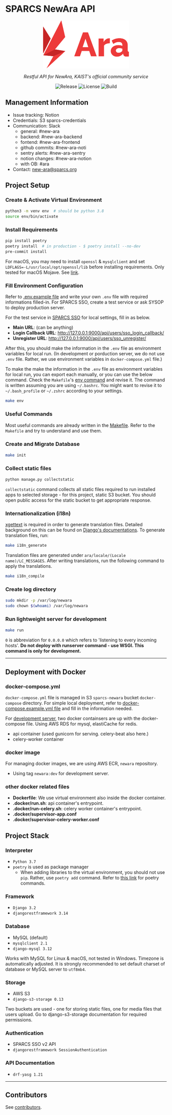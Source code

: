 # SPARCS NewAra API

<p align="center">
  <a href="https://newara.sparcs.org">
    <img src="res/logo.svg" alt="Logo" height="150">
  </a>
</p>
<p align="center">
  <em>Restful API for NewAra, KAIST's official community service</em>
</p>
<p align="center">
  <img
    src="https://img.shields.io/github/v/release/sparcs-kaist/new-ara-api?display_name=tag&color=black"
    alt="Release"
  >
  <img
    src="https://img.shields.io/github/license/sparcs-kaist/new-ara-api?color=black"
    alt="License"
  >
  <img
    src="https://img.shields.io/github/workflow/status/sparcs-kaist/new-ara-api/Run tests for new-ara-api"
    alt="Build"
  >
</p>

## Management Information

- Issue tracking: Notion
- Credentials: S3 sparcs-credentials
- Communication: Slack
  - general: #new-ara
  - backend: #new-ara-backend
  - fontend: #new-ara-frontend
  - github commits: #new-ara-noti
  - sentry alerts: #new-ara-sentry
  - notion changes: #new-ara-notion
  - with OB: #ara
- Contact: <new-ara@sparcs.org>

## Project Setup

### Create & Activate Virtual Environment

```bash
python3 -m venv env  # should be python 3.8
source env/bin/activate
```

### Install Requirements

```bash
pip install poetry
poetry install  # in production - $ poetry install --no-dev
pre-commit install
```

For macOS, you may need to install `openssl` & `mysqlclient` and set
`LDFLAGS=-L/usr/local/opt/openssl/lib` before installing requirements. Only
tested for macOS Mojave. See [link](https://stackoverflow.com/questions/50940302/installing-mysql-python-causes-command-clang-failed-with-exit-status-1-on-mac).

### Fill Environment Configuration

Refer to [.env.example file](https://github.com/sparcs-kaist/new-ara-api/blob/master/.env.example)
and write your own `.env` file with required informations filled-in. For SPARCS
SSO, create a test service or ask SYSOP to deploy production server.

For the test service in [SPARCS SSO](https://sparcssso.kaist.ac.kr/) for local
settings, fill in as below.

- **Main URL**: (can be anything)
- **Login Callback URL**: <http://127.0.0.1:9000/api/users/sso_login_callback/>
- **Unregister URL**: <http://127.0.0.1:9000/api/users/sso_unregister/>

After this, you should make the information in the `.env` file as environment
variables for local run. (In development or porduction server, we do not use
`.env` file. Rather, we use environment variables in `docker-compose.yml` file.)

To make the make the information in the `.env` file as environment variables for
local run, you can export each manually, or you can use the below command. Check
the `Makefile`'s [env command](https://github.com/sparcs-kaist/new-ara-api/blob/master/Makefile#L32)
and revise it. The command is written assuming you are using `~/.bashrc`. You
might want to revise it to `~/.bash_profile` or `~/.zshrc` according to your
settings.

```bash
make env
```

### Useful Commands

Most useful commands are already written in the [Makefile](https://github.com/sparcs-kaist/new-ara-api/blob/master/Makefile).
Refer to the `Makefile` and try to understand and use them.

### Create and Migrate Database

```bash
make init
```

### Collect static files

```bash
python manage.py collectstatic
```

`collectstatic` command collects all static files required to run installed apps
to selected storage - for this project, static S3 bucket. You should open public
access for the static bucket to get appropriate response.

### Internationalization (i18n)

[xgettext](https://man7.org/linux/man-pages/man1/xgettext.1.html) is required in
order to generate translation files. Detailed background on this can be found on
[Django's documentations](https://docs.djangoproject.com/en/3.1/topics/i18n/translation/).
To generate translation files, run:

```bash
make i18n_generate
```

Translation files are generated under `ara/locale/(Locale name)/LC_MESSAGES`.
After writing translations, run the following command to apply the translations.

```bash
make i18n_compile
```

### Create log directory

```bash
sudo mkdir -p /var/log/newara
sudo chown $(whoami) /var/log/newara
```

### Run lightweight server for development

```bash
make run
```

`0` is abbreviation for `0.0.0.0` which refers to 'listening to every incoming hosts'.
**Do not deploy with runserver command - use WSGI. This command is only for development.**

---

## Deployment with Docker

### docker-compose.yml

`docker-compose.yml` file is managed in S3 `sparcs-newara` bucket `docker-compose`
directory. For simple local deployment, refer to [docker-compose.example.yml file](https://github.com/sparcs-kaist/new-ara-api/blob/master/docker-compose.example.yml)
and fill in the information needed.

For [development server](https://newara.dev.sparcs.org/), two docker containsers
are up with the docker-compose file. Using AWS RDS for mysql, elastiCache for redis.

- api container (used gunicorn for serving. celery-beat also here.)
- celery-worker container

### docker image

For managing docker images, we are using AWS ECR, `newara` repository.

- Using tag `newara:dev` for development server.

### other docker related files

- **Dockerfile**: We use virtual environment also inside the docker container.
- **.docker/run.sh**: api container's entrypoint.
- **.docker/run-celery.sh**: celery worker container's entrypoint.
- **.docker/supervisor-app.conf**
- **.docker/supervisor-celery-worker.conf**

## Project Stack

### Interpreter

- `Python 3.7`
- `poetry` is used as package manager
  - When adding libraries to the virtual environment, you should not use `pip`.
    Rather, use `poetry add` command. Refer to [this link](https://python-poetry.org/docs/cli/)
    for poetry commands.

### Framework

- `Django 3.2`
- `djangorestframework 3.14`

### Database

- MySQL (default)
- `mysqlclient 2.1`
- `django-mysql 3.12`

Works with MySQL for Linux & macOS, not tested in Windows. Timezone is
automatically adjusted. It is strongly recommended to set default charset of
database or MySQL server to `utf8mb4`.

### Storage

- AWS S3
- `django-s3-storage 0.13`

Two buckets are used - one for storing static files, one for media files that
users upload. Go to django-s3-storage documentation for required permissions.

### Authentication

- SPARCS SSO v2 API
- `djangorestframework SessionAuthentication`

### API Documentation

- `drf-yasg 1.21`

---

## Contributors

See [contributors](https://github.com/sparcs-kaist/new-ara-api/graphs/contributors).
